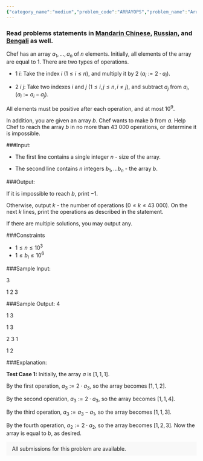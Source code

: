```yaml
---
{"category_name":"medium","problem_code":"ARRAYOPS","problem_name":"Array and Operations","problemComponents":{"constraints":"","constraintsState":false,"subtasks":"","subtasksState":false,"inputFormat":"","inputFormatState":false,"outputFormat":"","outputFormatState":false,"sampleTestCases":{"0":{"id":1,"input":"3\r\n\r\n1 2 3","output":"4\r\n\r\n1 3\r\n\r\n1 3\r\n\r\n2 3 1\r\n\r\n1 2","explanation":"**Test Case 1:** Initially, the array $a$ is $[1,1,1]$.\r\n\r\nBy the first operation, $a_3:=2\\cdot a_3$, so the array becomes $[1,1,2]$.\r\n\r\nBy the second operation, $a_3:=2\\cdot a_3$, so the array becomes $[1,1,4]$.\r\n\r\nBy the third operation, $a_3:=a_3-a_1$, so the array becomes $[1,1,3]$.\r\n\r\nBy the fourth operation, $a_2:=2\\cdot a_2$, so the array becomes $[1,2,3]$. Now the array is equal to $b$, as desired.","isDeleted":false}}},"video_editorial_url":"","languages_supported":{"0":"CPP14","1":"C","2":"JAVA","3":"PYTH 3.6","4":"CPP17","5":"PYTH","6":"PYP3","7":"CS2","8":"ADA","9":"PYPY","10":"TEXT","11":"PAS fpc","12":"NODEJS","13":"RUBY","14":"PHP","15":"GO","16":"HASK","17":"TCL","18":"PERL","19":"SCALA","20":"LUA","21":"kotlin","22":"BASH","23":"JS","24":"LISP sbcl","25":"rust","26":"PAS gpc","27":"BF","28":"CLOJ","29":"R","30":"D","31":"CAML","32":"FORT","33":"ASM","34":"swift","35":"FS","36":"WSPC","37":"LISP clisp","38":"SQL","39":"SCM guile","40":"PERL6","41":"ERL","42":"CLPS","43":"ICK","44":"NICE","45":"PRLG","46":"ICON","47":"COB","48":"SCM chicken","49":"PIKE","50":"SCM qobi","51":"ST","52":"SQLQ","53":"NEM"},"max_timelimit":0.5,"source_sizelimit":50000,"problem_author":"unbelievable02","problem_tester":"","date_added":"23-03-2021","tags":{"0":"constructive","1":"cook128","2":"math","3":"medium","4":"unbelievable02"},"problem_difficulty_level":"Medium","best_tag":"","editorial_url":"https://discuss.codechef.com/problems/ARRAYOPS","time":{"view_start_date":1618772404,"submit_start_date":1618772404,"visible_start_date":1618772404,"end_date":1735669800},"is_direct_submittable":false,"problemDiscussURL":"https://discuss.codechef.com/search?q=ARRAYOPS","is_proctored":false,"visitedContests":{},"layout":"problem"}
---
```

### Read problems statements in [Mandarin Chinese](https://www.codechef.com/download/translated/COOK128/mandarin/ARRAYOPS.pdf), [Russian](https://www.codechef.com/download/translated/COOK128/russian/ARRAYOPS.pdf), and [Bengali](https://www.codechef.com/download/translated/COOK128/bengali/ARRAYOPS.pdf) as well.

Chef has an array $a_1,\ldots,a_n$ of $n$ elements. Initially, all elements of the array are equal to $1$. There are two types of operations. 

- $1$  $i$:  Take the index $i$ ($1 \le i \le n$), and multiply it by $2$ ($a_i := 2 \cdot a_i$).

- $2$ $i$ $j$:  Take two indexes $i$ and $j$ ($1 \le i, j \le n, i \ne j$), and subtract $a_j$ from $a_i$, ($a_i := a_i - a_j$).

All elements must be positive after each operation, and at most $10^9$. 

In addition, you are given an array $b$. Chef wants to make $b$ from $a$. Help Chef to reach the array $b$ in no more than $43\ 000$ operations, or determine it is impossible.

###Input:

- The first line contains a single integer $n$ - size of the array.

- The second line contains $n$ integers $b_1, \ldots b_n$ - the array $b$. 

###Output:

If it is impossible to reach $b$, print $-1$.

Otherwise, output $k$ - the number of operations ($0 \le k \le 43\ 000$). On the next $k$ lines, print the operations as described in the statement.

If there are multiple solutions, you may output any.

###Constraints 
- $1 \leq n \leq 10^3$
- $1 \leq b_i \leq 10^6$


###Sample Input:

3

1 2 3


###Sample Output:
4

1 3

1 3

2 3 1

1 2

###Explanation:

**Test Case 1:** Initially, the array $a$ is $[1,1,1]$.

By the first operation, $a_3:=2\cdot a_3$, so the array becomes $[1,1,2]$.

By the second operation, $a_3:=2\cdot a_3$, so the array becomes $[1,1,4]$.

By the third operation, $a_3:=a_3-a_1$, so the array becomes $[1,1,3]$.

By the fourth operation, $a_2:=2\cdot a_2$, so the array becomes $[1,2,3]$. Now the array is equal to $b$, as desired.
<aside style='background: #f8f8f8;padding: 10px 15px;'><div>All submissions for this problem are available.</div></aside>